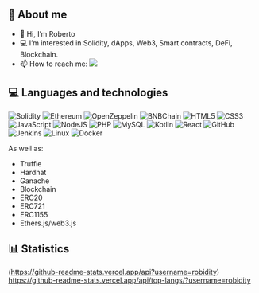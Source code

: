 ## **👨 About me**

*   👋 Hi, I’m Roberto
*   💻 I’m interested in Solidity, dApps, Web3, Smart contracts, DeFi, Blockchain.
*   📫 How to reach me: <a href="https://www.linkedin.com/in/roberto-ag%C3%BCera-13706822/" target="_blank"><img src="https://img.shields.io/badge/LinkedIn-0077B5?style=for-the-badge&logo=linkedin&logoColor=white"></a>

## **💻 Languages and technologies**

![Solidity](https://img.shields.io/badge/Solidity-e6e6e6?style=for-the-badge&logo=solidity&logoColor=black) ![Ethereum](https://img.shields.io/badge/Ethereum-3C3C3D?style=for-the-badge&logo=Ethereum&logoColor=white) ![OpenZeppelin](https://img.shields.io/badge/OpenZeppelin-4E5EE4?logo=OpenZeppelin&logoColor=fff&style=for-the-badge) ![BNBChain](https://tinyurl.com/mp2wu3xx) ![HTML5](https://img.shields.io/badge/html5-%23E34F26.svg?style=for-the-badge&logo=html5&logoColor=white) ![CSS3](https://img.shields.io/badge/css3-%231572B6.svg?style=for-the-badge&logo=css3&logoColor=white) ![JavaScript](https://img.shields.io/badge/javascript-%23323330.svg?style=for-the-badge&logo=javascript&logoColor=%23F7DF1E) ![NodeJS](https://img.shields.io/badge/node.js-6DA55F?style=for-the-badge&logo=node.js&logoColor=white) ![PHP](https://img.shields.io/badge/php-%23777BB4.svg?style=for-the-badge&logo=php&logoColor=white) ![MySQL](https://img.shields.io/badge/mysql-%2300f.svg?style=for-the-badge&logo=mysql&logoColor=white) ![Kotlin](https://img.shields.io/badge/kotlin-%237F52FF.svg?style=for-the-badge&logo=kotlin&logoColor=white) ![React](https://img.shields.io/badge/react-%2320232a.svg?style=for-the-badge&logo=react&logoColor=%2361DAFB) ![GitHub](https://img.shields.io/badge/github-%23121011.svg?style=for-the-badge&logo=github&logoColor=white) ![Jenkins](https://img.shields.io/badge/Jenkins-D24939?style=for-the-badge&logo=Jenkins&logoColor=white) ![Linux](https://img.shields.io/badge/Linux-FCC624?style=for-the-badge&logo=linux&logoColor=black) ![Docker](https://img.shields.io/badge/docker-%230db7ed.svg?style=for-the-badge&logo=docker&logoColor=white)

As well as:
* Truffle
* Hardhat
* Ganache
* Blockchain
* ERC20
* ERC721
* ERC1155
* Ethers.js/web3.js

## **📊 Statistics**

(https://github-readme-stats.vercel.app/api?username=robidity)
https://github-readme-stats.vercel.app/api/top-langs/?username=robidity
